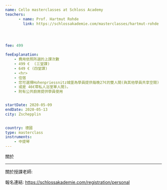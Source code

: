 ```yaml
---
name: Cello masterclasses at Schloss Academy
teachers:
      - name: Prof. Hartmut Rohde
        link: https://schlossakademie.com/masterclasses/hartmut-rohde




fee: 499

feeExplanation: 
    - 費用依照所選的上課次數
    - 499 €  (三堂課)
    - 649 € (四堂課)
    - <hr>
    - 住宿
    - 您可選擇Hohenpriessnitz城堡為學員提供每晚27€的雙人間(與其他學員共享空間) 
    - 或是 46€帶私人浴室單人間)。
    - 附有公共廚房提供學員使用


startDate: 2020-05-09
endDate: 2020-05-13
city: Zschepplin 
      

country: 德國
type: masterclass
instruments:
    - 中提琴
---
```

關於



<hr/>


關於授課老師:

報名連結: https://schlossakademie.com/registration/personal


